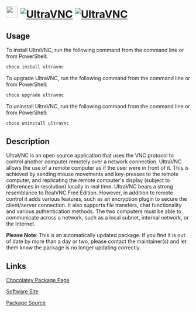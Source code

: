 ﻿# <img src="https://cdn.jsdelivr.net/gh/mkevenaar/chocolatey-packages@793b0f9445b2258a192e23bba3d482e7df9db46b/icons/ultravnc.png" width="32" height="32"/> [![UltraVNC](https://img.shields.io/chocolatey/v/ultravnc.svg?label=UltraVNC)](https://chocolatey.org/packages/ultravnc) [![UltraVNC](https://img.shields.io/chocolatey/dt/ultravnc.svg)](https://chocolatey.org/packages/ultravnc)

## Usage
To install UltraVNC, run the following command from the command line or from PowerShell:
```powershell
choco install ultravnc
```

To upgrade UltraVNC, run the following command from the command line or from PowerShell:
```powershell
choco upgrade ultravnc
```

To uninstall UltraVNC, run the following command from the command line or from PowerShell:
```powershell
choco uninstall ultravnc
```

## Description
UltraVNC is an open source application that uses the VNC protocol to control another computer remotely over a network connection.  UltraVNC allows the use of a remote computer as if the user were in front of it. This is achieved by sending mouse movements and key-presses to the remote computer, and replicating the remote computer's display (subject to differences in resolution) locally in real time. UltraVNC bears a strong resemblance to RealVNC Free Edition. However, in addition to remote control it adds various features, such as an encryption plugin to secure the client/server connection. It also supports file transfers, chat functionality and various authentication methods. The two computers must be able to communicate across a network, such as a local subnet, internal network, or the Internet.

**Please Note**: This is an automatically updated package. If you find it is
out of date by more than a day or two, please contact the maintainer(s) and
let them know the package is no longer updating correctly.


## Links
[Chocolatey Package Page](https://chocolatey.org/packages/ultravnc)

[Software Site](http://www.uvnc.com/)

[Package Source](https://github.com/mkevenaar/chocolatey-packages/tree/master/automatic/ultravnc)

